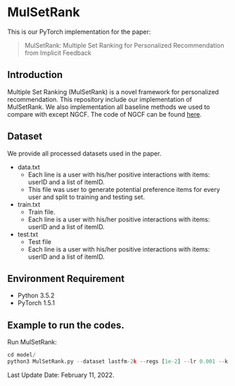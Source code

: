 # MulSetRank
This is our PyTorch implementation for the paper:

> MulSetRank: Multiple Set Ranking for Personalized Recommendation from Implicit Feedback

## Introduction

Multiple Set Ranking (MulSetRank) is a novel framework for personalized recommendation. This repository include our implementation of MulSetRank. We also implementation all baseline methods we used to compare with except NGCF. The code of NGCF can be found [here](https://github.com/xiangwang1223/neural_graph_collaborative_filtering).

## Dataset

We provide all processed datasets used in the paper.

- data.txt
  - Each line is a user with his/her positive interactions with items: userID and a list of itemID.
  - This file was user to generate potential preference items for every user and split to training and testing set.
- train.txt
  - Train file.
  - Each line is a user with his/her positive interactions with items: userID and a list of itemID.
- test.txt
  - Test file
  - Each line is a user with his/her positive interactions with items: userID and a list of itemID.

## Environment Requirement

- Python 3.5.2
- PyTorch 1.5.1

## Example to run the codes.

Run MulSetRank:

```python
cd model/
python3 MulSetRank.py --dataset lastfm-2k --regs [1e-2] --lr 0.001 --k 5
```



Last Update Date: February 11, 2022.
